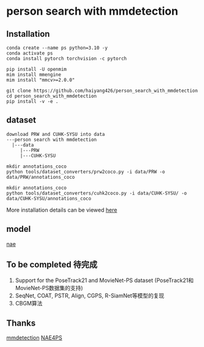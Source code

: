 # person search with mmdetection

## Installation
    conda create --name ps python=3.10 -y  
    conda activate ps  
    conda install pytorch torchvision -c pytorch

    pip install -U openmim  
    mim install mmengine  
    mim install "mmcv>=2.0.0"

    git clone https://github.com/haiyang426/person_search_with_mmdetection  
    cd person_search_with_mmdetection  
    pip install -v -e .

## dataset
    download PRW and CUHK-SYSU into data
    ---person search with mmdetection
      |---data
         |---PRW
         |---CUHK-SYSU

    mkdir annotations_coco
    python tools/dataset_converters/prw2coco.py -i data/PRW -o data/PRW/annotations_coco

    mkdir annotations_coco
    python tools/dataset_converters/cuhk2coco.py -i data/CUHK-SYSU/ -o data/CUHK-SYSU/annotations_coco

More installation details can be viewed [here](https://mmdetection.readthedocs.io/en/latest/get_started.html)

## model
[nae](configs/nae/README.md)

## To be completed 待完成
1. Support for the PoseTrack21 and MovieNet-PS dataset (PoseTrack21和MovieNet-PS数据集的支持)
2. SeqNet, COAT, PSTR, Align, CGPS, R-SiamNet等模型的复现
3. CBGM算法

## Thanks

[mmdetection](https://github.com/open-mmlab/mmdetection) 
[NAE4PS](https://github.com/dichen-cd/NAE4PS)